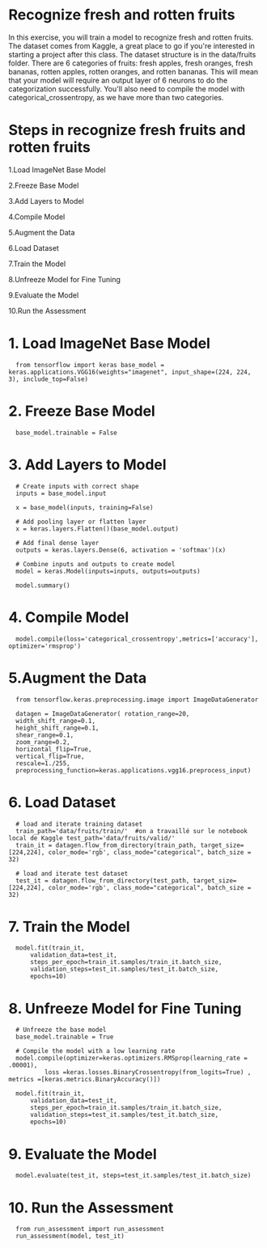 # Recognize fresh and rotten fruits
  In this exercise, you will train a model to recognize fresh and rotten fruits. The dataset comes from Kaggle, a great place to go if you're interested in starting a project after this class. The dataset structure is in the data/fruits folder. There are 6 categories of fruits: fresh apples, fresh oranges, fresh bananas, rotten apples, rotten oranges, and rotten bananas. This will mean that your model will require an output layer of 6 neurons to do the categorization successfully. You'll also need to compile the model with categorical_crossentropy, as we have more than two categories.

# Steps in recognize fresh fruits and rotten fruits
  1.Load ImageNet Base Model
  
  2.Freeze Base Model
  
  3.Add Layers to Model
  
  4.Compile Model
  
  5.Augment the Data
  
  6.Load Dataset
  
  7.Train the Model
  
  8.Unfreeze Model for Fine Tuning
  
  9.Evaluate the Model
  
  10.Run the Assessment
  
# 1. Load ImageNet Base Model
      
      from tensorflow import keras base_model = keras.applications.VGG16(weights="imagenet", input_shape=(224, 224, 3), include_top=False)

# 2. Freeze Base Model
      
      base_model.trainable = False       

# 3. Add Layers to Model
      
      # Create inputs with correct shape
      inputs = base_model.input

      x = base_model(inputs, training=False)

      # Add pooling layer or flatten layer
      x = keras.layers.Flatten()(base_model.output)

      # Add final dense layer
      outputs = keras.layers.Dense(6, activation = 'softmax')(x)

      # Combine inputs and outputs to create model
      model = keras.Model(inputs=inputs, outputs=outputs)
      
      model.summary()

# 4. Compile Model
      
      model.compile(loss='categorical_crossentropy',metrics=['accuracy'], optimizer='rmsprop')

# 5.Augment the Data

      from tensorflow.keras.preprocessing.image import ImageDataGenerator

      datagen = ImageDataGenerator( rotation_range=20,
      width_shift_range=0.1,
      height_shift_range=0.1,
      shear_range=0.1,
      zoom_range=0.2,
      horizontal_flip=True,
      vertical_flip=True,
      rescale=1./255,  
      preprocessing_function=keras.applications.vgg16.preprocess_input)
      
# 6. Load Dataset

      # load and iterate training dataset
      train_path='data/fruits/train/'  #on a travaillé sur le notebook local de Kaggle test_path='data/fruits/valid/'
      train_it = datagen.flow_from_directory(train_path, target_size=[224,224], color_mode='rgb', class_mode="categorical", batch_size = 32)
      
      # load and iterate test dataset
      test_it = datagen.flow_from_directory(test_path, target_size=[224,224], color_mode='rgb', class_mode="categorical", batch_size = 32)
      
# 7. Train the Model
  
      model.fit(train_it,
          validation_data=test_it,
          steps_per_epoch=train_it.samples/train_it.batch_size,
          validation_steps=test_it.samples/test_it.batch_size,
          epochs=10)
# 8. Unfreeze Model for Fine Tuning

      # Unfreeze the base model
      base_model.trainable = True

      # Compile the model with a low learning rate
      model.compile(optimizer=keras.optimizers.RMSprop(learning_rate = .00001),
              loss =keras.losses.BinaryCrossentropy(from_logits=True) , metrics =[keras.metrics.BinaryAccuracy()])
      
      model.fit(train_it,
          validation_data=test_it,
          steps_per_epoch=train_it.samples/train_it.batch_size,
          validation_steps=test_it.samples/test_it.batch_size,
          epochs=10)
          
# 9. Evaluate the Model

      model.evaluate(test_it, steps=test_it.samples/test_it.batch_size)

# 10. Run the Assessment
      
      from run_assessment import run_assessment
      run_assessment(model, test_it)
      
